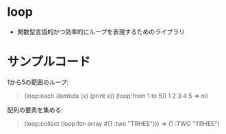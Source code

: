 loop
====

* 関数型言語的かつ効率的にループを表現するためのライブラリ

# サンプルコード
1から5の範囲のループ:
 > (loop:each (lambda (x) (print x))
              (loop:from 1 to 5))
 1
 2
 3
 4
 5
 => nil
 
配列の要素を集める:
 > (loop:collect (loop:for-array #(1 :two "TRHEE")))
 => (1 :TWO "TRHEE")
 

